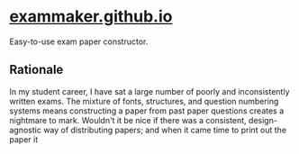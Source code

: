 # [exammaker.github.io](https://exammaker.github.io/)

Easy-to-use exam paper constructor.

## Rationale

In my student career, I have sat a large number of poorly and inconsistently written exams. The mixture of fonts, structures, and question numbering systems means constructing a paper from past paper questions creates a nightmare to mark. Wouldn't it be nice if there was a consistent, design-agnostic way of distributing papers; and when it came time to print out the paper it 